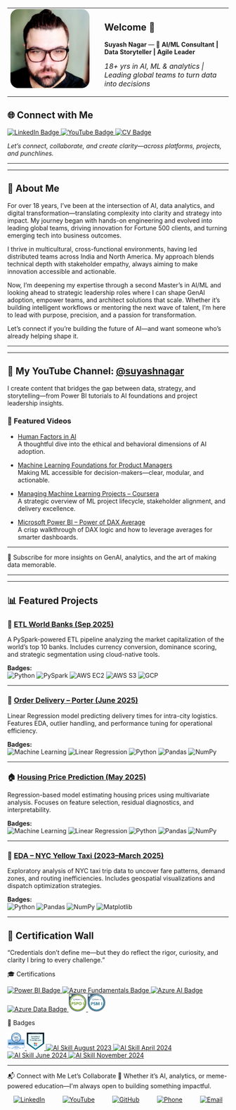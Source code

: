 <link rel="stylesheet" href="style.css">

<table>
  <tr>
    <td width="200" valign="top">
      <img src="https://github.com/SuyashNagarGT/SuyashNagar/blob/6ef6816cd84b8e5abfcabe101cef17c5693395ee/Suaysh_image.jpeg?raw=true" alt="Suyash Nagar Profile Photo" width="180" style="border-radius:10%">
    </td>
    <td valign="top">
      <h2>Welcome 👋</h2>
      <p><strong>Suyash Nagar</strong> — 🚀 <strong>AI/ML Consultant | Data Storyteller | Agile Leader</strong><br> </p>
      <p style="margin-top: 10px; font-size: 16px;">
        <em>18+ yrs in AI, ML & analytics | Leading global teams to turn data into decisions  </em>
      </p>
    </td>
  </tr>
</table>



## 🌐 Connect with Me

<p align="left">
  <a href="https://www.linkedin.com/in/suyashnagar" target="_blank">
    <img src="https://img.shields.io/badge/LinkedIn-0077B5?style=for-the-badge&logo=linkedin&logoColor=white" alt="LinkedIn Badge"/>
  </a>

  <a href="https://youtube.com/@suyashnagar?si=r0-jCio2BL5GF3J3" target="_blank">
    <img src="https://img.shields.io/badge/YouTube-FF0000?style=for-the-badge&logo=youtube&logoColor=white" alt="YouTube Badge"/>
  </a>

  <a href="https://github.com/SuyashNagarGT/SuyashNagar/blob/main/SuyashNagar7906655101.pdf" target="_blank">
    <img src="https://img.shields.io/badge/View%20CV-4B0082?style=for-the-badge&logo=read-the-docs&logoColor=white" alt="CV Badge"/>
  </a>
</p>

<p><em>Let’s connect, collaborate, and create clarity—across platforms, projects, and punchlines.</em></p>

---
---

## 🧠 About Me

For over 18 years, I’ve been at the intersection of AI, data analytics, and digital transformation—translating complexity into clarity and strategy into impact. My journey began with hands-on engineering and evolved into leading global teams, driving innovation for Fortune 500 clients, and turning emerging tech into business outcomes.

I thrive in multicultural, cross-functional environments, having led distributed teams across India and North America. My approach blends technical depth with stakeholder empathy, always aiming to make innovation accessible and actionable.

Now, I’m deepening my expertise through a second Master’s in AI/ML and looking ahead to strategic leadership roles where I can shape GenAI adoption, empower teams, and architect solutions that scale. Whether it’s building intelligent workflows or mentoring the next wave of talent, I’m here to lead with purpose, precision, and a passion for transformation.

Let’s connect if you’re building the future of AI—and want someone who’s already helping shape it.

---
---

## 🎥 My YouTube Channel: [@suyashnagar](https://www.youtube.com/@suyashnagar)

I create content that bridges the gap between data, strategy, and storytelling—from Power BI tutorials to AI foundations and project leadership insights.

### 🔹 Featured Videos

- [Human Factors in AI](https://www.youtube.com/watch?v=Om2OlDIiBl4)  
  A thoughtful dive into the ethical and behavioral dimensions of AI adoption.

- [Machine Learning Foundations for Product Managers](https://www.youtube.com/watch?v=4lhOR7MXT98)  
  Making ML accessible for decision-makers—clear, modular, and actionable.

- [Managing Machine Learning Projects – Coursera](https://www.youtube.com/watch?v=USiTd0Qw3Bw)  
  A strategic overview of ML project lifecycle, stakeholder alignment, and delivery excellence.

- [Microsoft Power BI – Power of DAX Average](https://www.youtube.com/watch?v=JeouI9Xfwng)  
  A crisp walkthrough of DAX logic and how to leverage averages for smarter dashboards.
---

📌 Subscribe for more insights on GenAI, analytics, and the art of making data memorable.

---
---

## 📊 Featured Projects

### 🏦 [ETL World Banks (Sep 2025)](https://github.com/SuyashNagarGT/ETL_Top10Bank_Analysis)
A PySpark-powered ETL pipeline analyzing the market capitalization of the world’s top 10 banks. Includes currency conversion, dominance scoring, and strategic segmentation using cloud-native tools.

**Badges:**  
![Python](https://img.shields.io/badge/Python-3776AB?style=flat&logo=python&logoColor=white)
![PySpark](https://img.shields.io/badge/PySpark-FDEE21?style=flat&logo=apache-spark&logoColor=black)
![AWS EC2](https://img.shields.io/badge/AWS%20EC2-FF9900?style=flat&logo=amazon-aws&logoColor=white)
![AWS S3](https://img.shields.io/badge/AWS%20S3-569A31?style=flat&logo=amazon-aws&logoColor=white)
![GCP](https://img.shields.io/badge/GCP-4285F4?style=flat&logo=google-cloud&logoColor=white)

---

### 🚚 [Order Delivery – Porter (June 2025)](https://github.com/SuyashNagarGT/LR_Delivery_Time_Prediction_SuyashNagar)
Linear Regression model predicting delivery times for intra-city logistics. Features EDA, outlier handling, and performance tuning for operational efficiency.

**Badges:**  
![Machine Learning](https://img.shields.io/badge/Machine%20Learning-009688?style=flat&logo=scikit-learn&logoColor=white)
![Linear Regression](https://img.shields.io/badge/Linear%20Regression-795548?style=flat)
![Python](https://img.shields.io/badge/Python-3776AB?style=flat&logo=python&logoColor=white)
![Pandas](https://img.shields.io/badge/Pandas-150458?style=flat&logo=pandas&logoColor=white)
![NumPy](https://img.shields.io/badge/NumPy-013243?style=flat&logo=numpy&logoColor=white)

---

### 🏠 [Housing Price Prediction (May 2025)](https://github.com/SuyashNagarGT/HousingPrice_Regression)
Regression-based model estimating housing prices using multivariate analysis. Focuses on feature selection, residual diagnostics, and interpretability.

**Badges:**  
![Machine Learning](https://img.shields.io/badge/Machine%20Learning-009688?style=flat&logo=scikit-learn&logoColor=white)
![Linear Regression](https://img.shields.io/badge/Linear%20Regression-795548?style=flat)
![Python](https://img.shields.io/badge/Python-3776AB?style=flat&logo=python&logoColor=white)
![Pandas](https://img.shields.io/badge/Pandas-150458?style=flat&logo=pandas&logoColor=white)
![NumPy](https://img.shields.io/badge/NumPy-013243?style=flat&logo=numpy&logoColor=white)

---

### 🚖 [EDA – NYC Yellow Taxi (2023–March 2025)](https://github.com/SuyashNagarGT/EDA_Optimising_NYC_Taxis_Suyash)
Exploratory analysis of NYC taxi trip data to uncover fare patterns, demand zones, and routing inefficiencies. Includes geospatial visualizations and dispatch optimization strategies.

**Badges:**  
![Python](https://img.shields.io/badge/Python-3776AB?style=flat&logo=python&logoColor=white)
![Pandas](https://img.shields.io/badge/Pandas-150458?style=flat&logo=pandas&logoColor=white)
![NumPy](https://img.shields.io/badge/NumPy-013243?style=flat&logo=numpy&logoColor=white)
![Matplotlib](https://img.shields.io/badge/Matplotlib-11557C?style=flat&logo=plotly&logoColor=white)

---

## 🧾 Certification Wall
“Credentials don’t define me—but they do reflect the rigor, curiosity, and clarity I bring to every challenge.”

🎓 Certifications

<p align="left">
  <!-- Power BI Data Analyst Associate -->
  <a href="https://learn.microsoft.com/api/credentials/share/en-us/SuyashNagar-7992/8A2AC83239B0BE28?sharingId=7675DBFC8343B36B" target="_blank">
    <img src="https://learn.microsoft.com/media/learn/certification/badges/microsoft-certified-associate-badge.svg?branch=main" width="40" alt="Power BI Badge"/>
  </a>

  <!-- Azure Fundamentals -->
  <a href="https://learn.microsoft.com/api/credentials/share/en-us/SuyashNagar-7992/EED231754610329C?sharingId=7675DBFC8343B36B" target="_blank">
    <img src="https://learn.microsoft.com/media/learn/certification/badges/microsoft-certified-fundamentals-badge.svg?branch=main" width="40" alt="Azure Fundamentals Badge"/>
  </a>

  <!-- Azure AI Fundamentals -->
  <a href="https://learn.microsoft.com/api/credentials/share/en-us/SuyashNagar-7992/36FFB6D25AA35C16?sharingId=7675DBFC8343B36B" target="_blank">
    <img src="https://learn.microsoft.com/media/learn/certification/badges/microsoft-certified-fundamentals-badge.svg?branch=main" width="40" alt="Azure AI Badge"/>
  </a>

  <!-- Azure Data Fundamentals -->
  <a href="https://learn.microsoft.com/api/credentials/share/en-us/SuyashNagar-7992/AF0A763C8B8E3972?sharingId=7675DBFC8343B36B" target="_blank">
    <img src="https://learn.microsoft.com/media/learn/certification/badges/microsoft-certified-fundamentals-badge.svg?branch=main" width="40" alt="Azure Data Badge"/>
  </a>

<!-- PSPO I -->
<a href="https://www.credly.com/badges/df051ae0-c8f9-4f86-9ce7-b46576564547" target="_blank">
  <img src="https://github.com/SuyashNagarGT/SuyashNagar/blob/77c5264e331b6e07b0497186d5c80de4f26d326f/PSPO.png?raw=true" width="40" alt="PSPO I Badge"/>
</a>

<!-- PSM I -->
<a href="https://www.credly.com/badges/0165344b-f502-447a-9378-33ec1b97e1a2" target="_blank">
  <img src="https://github.com/SuyashNagarGT/SuyashNagar/blob/77c5264e331b6e07b0497186d5c80de4f26d326f/PSM1.png?raw=true" width="40" alt="PSM I Badge"/>
</a>

</p>


🧠 Badges
<p align="left">
  <!-- IBM Applied Data Science -->
  <a href="https://www.credly.com/badges/10962833-ff65-4800-8480-ecc8c99711e1" target="_blank">
    <img src="https://github.com/SuyashNagarGT/SuyashNagar/blob/main/IBMDS.png" width="40" alt="IBM Data Science Badge"/>
  </a>

  <!-- PMI Generative AI for PMs -->
  <a href="https://www.credly.com/badges/3693389b-59ad-441c-a957-fe6b64193808" target="_blank">
    <img src="https://github.com/SuyashNagarGT/SuyashNagar/blob/main/PMI.png" width="40" alt="PMI GenAI Badge"/>
  </a>

  <!-- AI Skill Challenge August 2023 -->
  <a href="https://github.com/SuyashNagarGT/Certification_Badges/blob/main/august%202024%20certification.jpeg" target="_blank">
    <img src="https://github.com/SuyashNagarGT/Certification_Badges/blob/main/AISkillAug2024.jpeg" width="40" alt="AI Skill August 2023"/>
  </a>

  <!-- AI Skill Challenge April 2024 -->
  <a href="https://learn.microsoft.com/api/achievements/share/en-us/SuyashNagar-7992/UXYBYRX3?sharingId=7675DBFC8343B36B" target="_blank">
    <img src="https://github.com/SuyashNagarGT/Certification_Badges/blob/main/AIApril2024.jpeg" width="40" alt="AI Skill April 2024"/>
  </a>

  <!-- AI Skill Challenge June 2024 -->
  <a href="https://learn.microsoft.com/api/achievements/share/en-us/SuyashNagar-7992/YMC27X3R?sharingId=7675DBFC8343B36B" target="_blank">
    <img src="https://github.com/SuyashNagarGT/Certification_Badges/blob/main/AIJune2024.jpeg" width="40" alt="AI Skill June 2024"/>
  </a>

  <!-- AI Skill Challenge November 2024 -->
  <a href="https://learn.microsoft.com/api/achievements/share/en-us/SuyashNagar-7992/XMJNLBUY?sharingId=7675DBFC8343B36B" target="_blank">
    <img src="https://github.com/SuyashNagarGT/Certification_Badges/blob/main/Nov2024.jpeg" width="40" alt="AI Skill November 2024"/>
  </a>
</p>

 ---

 📬 Connect with Me
Let’s Collaborate 🤝 Whether it’s AI, analytics, or meme-powered education—I'm always open to building something impactful.

<p align="center" style="display: flex; justify-content: center; gap: 40px; flex-wrap: wrap;">

  <!-- LinkedIn -->
  <a href="https://www.linkedin.com/in/suyashnagar" target="_blank">
    <img src="https://cdn.jsdelivr.net/gh/devicons/devicon/icons/linkedin/linkedin-original.svg" width="30" alt="LinkedIn"/>
  </a>

  <!-- YouTube -->
  <a href="https://www.youtube.com/@suyashnagar" target="_blank">
    <img src="https://img.icons8.com/color/48/youtube-play.png" width="30" alt="YouTube"/>
  </a>

  <!-- GitHub (white version for dark background) -->
  <a href="https://github.com/SuyashNagarGT" target="_blank">
    <img src="https://img.icons8.com/ios-filled/50/ffffff/github.png" width="30" alt="GitHub"/>
  </a>

  <!-- Phone (white icon) -->
  <a href="tel:+917906655101" target="_blank">
    <img src="https://img.icons8.com/ios-filled/50/ffffff/phone.png" width="30" alt="Phone"/>
  </a>

  <!-- Email (white icon) -->
  <a href="mailto:suyash.nagar@gmail.com" target="_blank">
    <img src="https://img.icons8.com/ios-filled/50/ffffff/email.png" width="30" alt="Email"/>
  </a>

</p>


 
